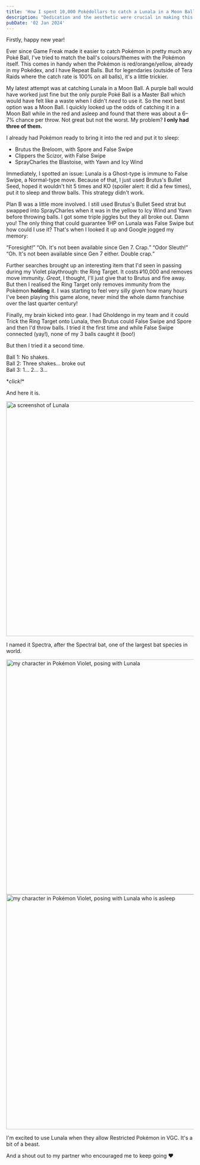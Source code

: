 ```yaml
---
title: 'How I spent 10,000 Pokédollars to catch a Lunala in a Moon Ball'
description: "Dedication and the aesthetic were crucial in making this work."
pubDate: '02 Jan 2024'
---
```


Firstly, happy new year!

Ever since Game Freak made it easier to catch Pokémon in pretty much any Poké Ball, I've tried to match the ball's colours/themes with the Pokémon itself. This comes in handy when the Pokémon is red/orange/yellow, already in my Pokédex, and I have Repeat Balls. But for legendaries (outside of Tera Raids where the catch rate is 100% on all balls), it's a little trickier.

My latest attempt was at catching Lunala in a Moon Ball. A purple ball would have worked just fine but the only purple Poké Ball is a Master Ball which would have felt like a waste when I didn't _need_ to use it. So the next best option was a Moon Ball. I quickly looked up the odds of catching it in a Moon Ball while in the red and asleep and found that there was about a 6–7% chance per throw. Not great but not the worst. My problem? **I only had three of them.**

I already had Pokémon ready to bring it into the red and put it to sleep:

* Brutus the Breloom, with Spore and False Swipe
* Clippers the Scizor, with False Swipe
* SprayCharles the Blastoise, with Yawn and Icy Wind

Immediately, I spotted an issue: Lunala is a Ghost-type is immune to False Swipe, a Normal-type move. Because of that, I just used Brutus's Bullet Seed, hoped it wouldn't hit 5 times and KO (spoiler alert: it did a few times), put it to sleep and throw balls. This strategy didn't work.

Plan B was a little more involved. I still used Brutus's Bullet Seed strat but swapped into SprayCharles when it was in the yellow to Icy Wind and Yawn before throwing balls. I got some triple jiggles but they all broke out. Damn you! The only thing that could guarantee 1HP on Lunala was False Swipe but how could I use it? That's when I looked it up and Google jogged my memory:

<q>Foresight!</q>
<q>Oh. It's not been available since Gen 7. Crap.</q>
<q>Odor Sleuth!</q>
<q>Oh. It's not been available since Gen 7 either. Double crap.</q>

Further searches brought up an interesting item that I'd seen in passing during my Violet playthrough: the Ring Target. It costs <svg xmlns="http://www.w3.org/2000/svg" width="7.25" height="10" viewBox="0 0 72.5 100"><title>Pokédollar symbol</title><desc>A Pokédollar symbol, similar to the Japanese yen symbol or Russian ruble.</desc><path style="fill-rule:evenodd" fill="#472a2d" stroke="#472a2d" stroke-width="2" d="m 5,61 -5,0 0,10 5,0 0,6 -5,0 0,10 5,0 0,13 10,0 0,-13 38,0 0,-10 -38,0 0,-6 38,0 0,-10 -38,0 0,-6 30,0 C 60.187841,55 72.499988,42.68783 72.499988,27.5 72.499988,12.31217 60.187841,0 45,0 L 5,0 C 4.4936324,24.995341 5,47.667156 5,61 Z M 15,45 45,45 C 54.66499,45 62.499992,37.164983 62.499992,27.5 62.499992,17.835017 54.66499,10 45,10 l -30,0 z" /></svg>10,000 and removes move immunity. _Great_, I thought, I'll just give that to Brutus and fire away. But then I realised the Ring Target only removes immunity from the Pokémon **holding** it. I was starting to feel very silly given how many hours I've been playing this game alone, never mind the whole damn franchise over the last quarter century!

Finally, my brain kicked into gear. I had Gholdengo in my team and it could Trick the Ring Target onto Lunala, then Brutus could False Swipe and Spore and then I'd throw balls. I tried it the first time and while False Swipe connected (yay!), none of my 3 balls caught it (boo!)

But then I tried it a second time.

Ball 1: No shakes.  
Ball 2: Three shakes... broke out  
Ball 3: 1... 2... 3...  

\*_click!_\*

And here it is.

<div class="img-center">
	<img src="/images/spectra-lunala.jpeg" alt="a screenshot of Lunala" width="630px" loading="lazy"/>
</div>

I named it Spectra, after the Spectral bat, one of the largest bat species in world.

<div class="img-center">
	<img src="/images/me-lunala-pose-1.jpeg" alt="my character in Pokémon Violet, posing with Lunala" width="630px" loading="lazy"/>
</div>

<div class="img-center">
	<img src="/images/me-lunala-pose-2.jpeg" alt="my character in Pokémon Violet, posing with Lunala who is asleep" width="630px" loading="lazy"/>
</div>

I'm excited to use Lunala when they allow Restricted Pokémon in VGC. It's a bit of a beast.

And a shout out to my partner who encouraged me to keep going ❤️